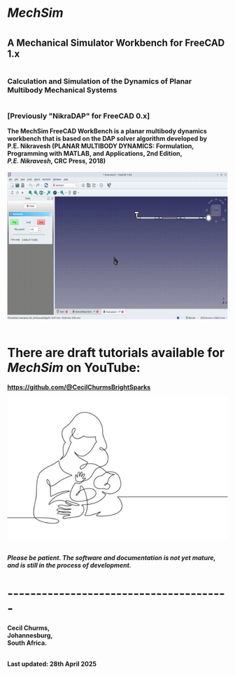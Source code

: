 # <em><b>MechSim</em>
# <h2>A Mechanical Simulator Workbench for FreeCAD 1.x</h2>
# <h3>Calculation and Simulation of the Dynamics of Planar Multibody Mechanical Systems</h3>

# <h3>[Previously "NikraDAP" for FreeCAD 0.x]</h3>

The <strong>MechSim</strong> FreeCAD WorkBench is a planar multibody dynamics workbench that is based on the DAP solver algorithm developed by P.E.&nbsp;Nikravesh (**PLANAR MULTIBODY DYNAMICS: Formulation, Programming with MATLAB, and Applications**, 2nd Edition, *P.E.&nbsp;Nikravesh*, CRC&nbsp;Press, 2018)<br><br>
![Example of DAP](./Documentation/Images/QuadPendulum.gif)<br><br>

# There are draft tutorials available for <em>MechSim</em> on YouTube:

<strong>https://github.com/@CecilChurmsBrightSparks</strong><br>

![Under Development](./Documentation/Images/Child.jpg)<br><br>

<strong><em>Please be patient.  The software and documentation is not yet mature, and is still in the process of development.</em></strong>

# ---------------------------------------

Cecil Churms,<br>
Johannesburg,<br>
South Africa.<br><br>

Last updated: 28th April 2025<br>

